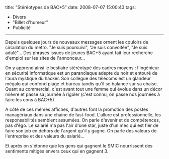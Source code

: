 title: "Stéréotypes de BAC+5"
date: 2008-07-07 15:00:43
tags:
  - Divers
  - "Billet d'humeur"
  - Publicité
---

Depuis quelques jours de nouveaux messages ornent les couloirs de circulation du metro. "Je suis poursuivi", "Je suis convoitée", "Je suis adulé"&#8230; Des phrases issues de jeunes BAC+5 ayant fait leur recherche d'emploi sur les sites de l'annonceur&#8230;

On y apprend ainsi le bestiaire stéréotypé des cadres moyens&nbsp;: l'ingénieur en sécurité informatique est un paranoïaque adepte du noir et entouré de l'aura mystique du hacker. Son collègue des télécoms est un glandeur mégalo qui confond plage et bureau tandis qu'il se balance sur sa chaise. Quant au commercial, c'est avant tout une femme qui évolue dans un décor mièvre et passe sa journée à rigoler (c'est connu, on passe nos journées à faire les cons à BAC+5) .

A côté de ces mêmes affiches, d'autres font la promotion des postes managériaux dans une chaine de fast-food. L'allure est professionnelle, les responsabilités semblent assumées. On parle d'avenir et de compétences, pas d'égo. Le salarié n'a pas l'air d'une star, juste d'un mec qui est fier de faire son job en dehors de l'argent qu'il y gagne. On parle des valeurs de l'entreprise et des valeurs du salarié&#8230;

Et après on s'étonne que les gens qui gagnent le SMIC nourrissent des sentiments mitigés envers ceux qui en gagnent 3.